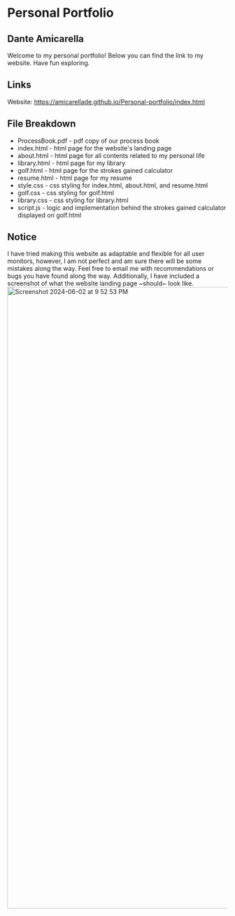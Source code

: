 Personal Portfolio
===

Dante Amicarella
---

Welcome to my personal portfolio! Below you can find the link to my website. Have fun exploring. 

## Links
Website: https://amicarellade.github.io/Personal-portfolio/index.html

## File Breakdown
- ProcessBook.pdf - pdf copy of our process book
- index.html - html page for the website's landing page
- about.html - html page for all contents related to my personal life
- library.html - html page for my library
- golf.html - html page for the strokes gained calculator
- resume.html - html page for my resume
- style.css - css styling for index.html, about.html, and resume.html
- golf.css - css styling for golf.html
- library.css - css styling for library.html
- script.js - logic and implementation behind the strokes gained calculator displayed on golf.html

## Notice

I have tried making this website as adaptable and flexible for all user monitors, however, I am not perfect and am sure there will be some mistakes along the way. Feel free to email me with recommendations or bugs you have found along the way. Additionally, I have included a screenshot of what the website landing page ~should~ look like. 
<img width="1421" alt="Screenshot 2024-06-02 at 9 52 53 PM" src="https://github.com/amicarellade/Personal-portfolio/assets/56127779/7eb414a5-4529-4930-a538-89546323b158">
